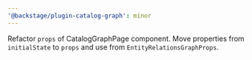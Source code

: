 ```yaml
---
'@backstage/plugin-catalog-graph': minor
---
```


Refactor `props` of CatalogGraphPage component. Move properties from `initialState` to `props` and use from `EntityRelationsGraphProps`.
